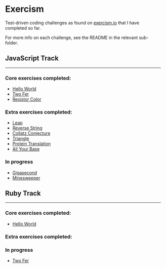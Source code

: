 # Exercism

Test-driven coding challenges as found on [exercism.io](https://exercism.io) that I have completed so far.

For more info on each challenge, see the README in the relevant sub-folder.

## JavaScript Track
---

### Core exercises completed:

- [Hello World](./javascript/hello-world)
- [Two Fer](./javascript/two-fer)
- [Resistor Color](./javascript/resistor-color)

### Extra exercises completed:
- [Leap](./javascript/leap)
- [Reverse String](./javascript/reverse-string)
- [Collatz Conjecture](./javascript/collatz-conjecture)
- [Triangle](./javascript/triangle)
- [Protein Translation](./javascript/protein-translation)
- [All Your Base](./javascript/all-your-base)

### In progress

- [Gigasecond](./javascript/gigasecond)
- [Minesweeper](./javascript/minesweeper)

## Ruby Track
---
### Core exercises completed:

- [Hello World](./ruby/hello-world)

### Extra exercises completed:

### In progress
- [Two Fer](./ruby/two-fer)

